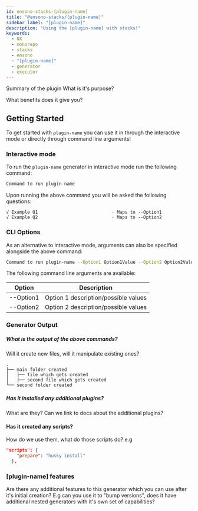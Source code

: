```yaml
---
id: ensono-stacks-[plugin-name]
title: "@ensono-stacks/[plugin-name]"
sidebar_label: "[plugin-name]"
description: "Using the [plugin-name] with stacks!"
keywords:
  - NX
  - monorepo
  - stacks
  - ensono
  - "[plugin-name]"
  - generator
  - executor
---
```


Summary of the plugin
What is it's purpose?

What benefits does it give you?

## Getting Started

To get started with `plugin-name` you can use it in through the interactive mode or directly through command line arguments!

### Interactive mode 
To run the `plugin-name` generator in interactive mode run the following command:
```bash
Command to run plugin-name
```

Upon running the above command you will be asked the following questions:
```
√ Example Q1                            · Maps to --Option1
√ Example Q2                            · Maps to --Option2
```
### CLI Options

As an alternative to interactive mode, arguments can also be specified alongside the above command:

```bash
Command to run plugin-name --Option1 Option1Value --Option2 Option2Value
```
The following command line arguments are available:

| Option | Description | 
| ---   | ---------------------------------   |
| --Option1 | Option 1 description/possible values |
| --Option2 | Option 2 description/possible values | 

### Generator Output
##### What is the output of the above commands?
Will it create new files, will it manipulate existing ones?


```text title="Example of files being generated"
.
├── main folder created
│   ├── file which gets created
│   ├── second file which gets created
└── second folder created
```

##### Has it installed any additional plugins? 
What are they? Can we link to docs about the additional plugins?

#### Has it created any scripts?
How do we use them, what do those scripts do?
e.g
```json title="Example script that's created"
"scripts": {
    "prepare": "husky install"
  },
```  

### [plugin-name] features

Are there any additional features to this generator which you can use after it's initial creation?
E.g can you use it to "bump versions", does it have additional nested generators with it's own set of capabilities?
